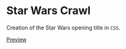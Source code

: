 # Star Wars Crawl

Creation of the Star Wars opening title in `CSS`.

[Preview](https://laurenthu.github.io/Star-Wars-Crawl/ "Preview of the Star Wars opening title in CSS")
